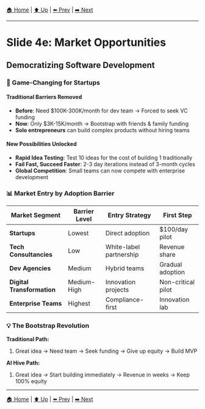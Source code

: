 [🏠 Home](../slide-deck.md) | [⬆️ Up](../slide-deck.md) | [⬅️ Prev](slide-04d-productivity-comparison.md) | [➡️ Next](slide-05-development-principles.md)

---

# Slide 4e: Market Opportunities

## Democratizing Software Development

### 🚀 Game-Changing for Startups

#### Traditional Barriers Removed
- **Before**: Need $100K-300K/month for dev team → Forced to seek VC funding
- **Now**: Only $3K-15K/month → Bootstrap with friends & family funding
- **Solo entrepreneurs** can build complex products without hiring teams

#### New Possibilities Unlocked
- **Rapid Idea Testing**: Test 10 ideas for the cost of building 1 traditionally
- **Fail Fast, Succeed Faster**: 2-3 day iterations instead of 3-month cycles
- **Global Competition**: Small teams can now compete with enterprise development

### 📊 Market Entry by Adoption Barrier

| Market Segment | Barrier Level | Entry Strategy | First Step |
|----------------|---------------|----------------|------------|
| **Startups** | Lowest | Direct adoption | $100/day pilot |
| **Tech Consultancies** | Low | White-label partnership | Revenue share |
| **Dev Agencies** | Medium | Hybrid teams | Gradual adoption |
| **Digital Transformation** | Medium-High | Innovation projects | Non-critical pilot |
| **Enterprise Teams** | Highest | Compliance-first | Innovation lab |

### 💡 The Bootstrap Revolution

**Traditional Path:**
1. Great idea → Need team → Seek funding → Give up equity → Build MVP

**AI Hive Path:**
1. Great idea → Start building immediately → Revenue in weeks → Keep 100% equity

---

[🏠 Home](../slide-deck.md) | [⬆️ Up](../slide-deck.md) | [⬅️ Prev](slide-04d-productivity-comparison.md) | [➡️ Next](slide-05-development-principles.md)
